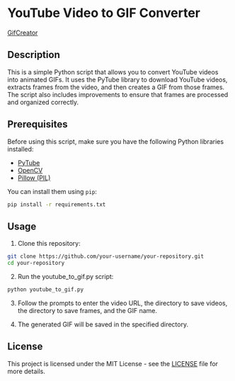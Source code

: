 # YouTube Video to GIF Converter

[GifCreator](https://github.com/Dheovani/GifCreator/assets/79609196/715488e5-b329-4190-b067-5a4dc7533ba0)

## Description

This is a simple Python script that allows you to convert YouTube videos into animated GIFs. It uses the PyTube library to download YouTube videos, extracts frames from the video, and then creates a GIF from those frames. The script also includes improvements to ensure that frames are processed and organized correctly.

## Prerequisites

Before using this script, make sure you have the following Python libraries installed:

- [PyTube](https://python-pytube.readthedocs.io/en/latest/)
- [OpenCV](https://pypi.org/project/opencv-python/)
- [Pillow (PIL)](https://pillow.readthedocs.io/en/stable/)

You can install them using `pip`:

```bash
pip install -r requirements.txt
```

## Usage

1. Clone this repository:

```bash
git clone https://github.com/your-username/your-repository.git
cd your-repository
```

2. Run the youtube_to_gif.py script:

```bash
python youtube_to_gif.py
```

3. Follow the prompts to enter the video URL, the directory to save videos, the directory to save frames, and the GIF name.

4. The generated GIF will be saved in the specified directory.

## License

This project is licensed under the MIT License - see the [LICENSE](LICENSE) file for more details.
